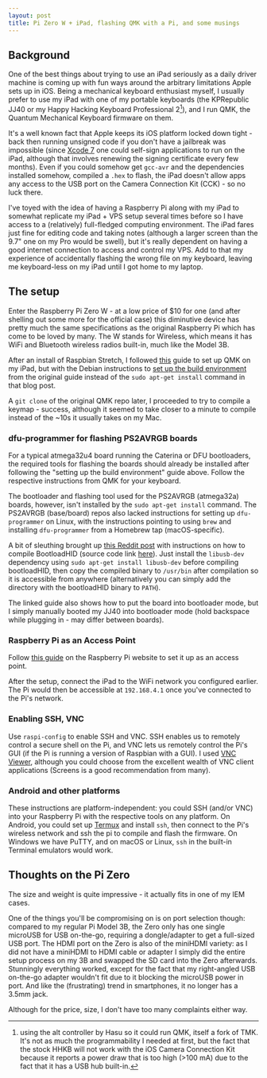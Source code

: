 ```yaml
---
layout: post
title: Pi Zero W + iPad, flashing QMK with a Pi, and some musings
---
```


## Background
One of the best things about trying to use an iPad seriously as a daily driver machine is coming up with fun ways around the arbitrary limitations Apple sets up in iOS. Being a mechanical keyboard enthusiast myself, I usually prefer to use my iPad with one of my portable keyboards (the KPRepublic JJ40 or my Happy Hacking Keyboard Professional 2[^1]), and I run QMK, the Quantum Mechanical Keyboard firmware on them.

It's a well known fact that Apple keeps its iOS platform locked down tight - back then running unsigned code if you don't have a jailbreak was impossible (since [Xcode 7](https://www.lifehacker.com.au/2015/12/how-to-install-unapproved-apps-on-an-iphone-without-jailbreaking/) one could self-sign applications to run on the iPad, although that involves renewing the signing certificate every few months). Even if you could somehow get `gcc-avr` and the dependencies installed somehow, compiled a `.hex` to flash, the iPad doesn't allow apps any access to the USB port on the Camera Connection Kit (CCK) - so no luck there.

I've toyed with the idea of having a Raspberry Pi along with my iPad to somewhat replicate my iPad + VPS setup several times before so I have access to a (relatively) full-fledged computing environment. The iPad fares just fine for editing code and taking notes (although a larger screen than the 9.7" one on my Pro would be swell), but it's really dependent on having a good internet connection to access and control my VPS. Add to that my experience of accidentally flashing the wrong file on my keyboard, leaving me keyboard-less on my iPad until I got home to my laptop.

[^1]: using the alt controller by Hasu so it could run QMK, itself a fork of TMK. It's not as much the programmability I needed at first, but the fact that the stock HHKB will not work with the iOS Camera Connection Kit because it reports a power draw that is too high (>100 mA) due to the fact that it has a USB hub built-in.

## The setup
Enter the Raspberry Pi Zero W - at a low price of $10 for one (and after shelling out some more for the official case) this diminutive device has pretty much the same specifications as the original Raspberry Pi which has come to be loved by many. The W stands for Wireless, which means it has WiFi and Bluetooth wireless radios built-in, much like the Model 3B.

After an install of Raspbian Stretch, I followed [this](http://www.40percent.club/2017/10/pi-zero-tmk-isp.html) guide to set up QMK on my iPad, but with the Debian instructions to [set up the build environment](https://github.com/qmk/qmk_firmware/blob/master/docs/getting_started_build_tools.md) from the original guide instead of the `sudo apt-get install` command in that blog post.

A `git clone` of the original QMK repo later, I proceeded to try to compile a keymap - success, although it seemed to take closer to a minute to compile instead of the ~10s it usually takes on my Mac.

### dfu-programmer for flashing PS2AVRGB boards
For a typical atmega32u4 board running the Caterina or DFU bootloaders, the required tools for flashing the boards should already be installed after following the "setting up the build environment" guide above. Follow the respective instructions from QMK for your keyboard.

The bootloader and flashing tool used for the PS2AVRGB (atmega32a) boards, however, isn't installed by the `sudo apt-get install` command. The PS2AVRGB (base/board) repos also lacked instructions for setting up `dfu-programmer` on Linux, with the instructions pointing to using `brew` and installing `dfu-programmer` from a Homebrew tap (macOS-specific).

A bit of sleuthing brought up [this Reddit post](https://github.com/qmk/qmk_firmware/blob/master/docs/getting_started_build_tools.md) with instructions on how to compile BootloadHID (source code link [here](https://www.obdev.at/downloads/vusb/bootloadHID.2012-12-08.tar.gz)). Just install <!--pyusb (`pip install pyusb`) and -->the `libusb-dev` dependency using `sudo apt-get install libusb-dev` before compiling bootloadHID, then copy the compiled binary to `/usr/bin` after compilation so it is accessible from anywhere (alternatively you can simply add the directory with the bootloadHID binary to `PATH`).

The linked guide also shows how to put the board into bootloader mode, but I simply manually booted my JJ40 into bootloader mode (hold backspace while plugging in - may differ between boards).

### Raspberry Pi as an Access Point
Follow [this guide](https://www.raspberrypi.org/documentation/configuration/wireless/access-point.md) on the Raspberry Pi website to set it up as an access point.

After the setup, connect the iPad to the WiFi network you configured earlier. The Pi would then be accessible at `192.168.4.1` once you've connected to the Pi's network.

### Enabling SSH, VNC
Use `raspi-config` to enable SSH and VNC. SSH enables us to remotely control a secure shell on the Pi, and VNC lets us remotely control the Pi's GUI (if the Pi is running a version of Raspbian with a GUI). I used [VNC Viewer](https://itunes.apple.com/au/app/vnc-viewer-remote-desktop/id352019548), although you could choose from the excellent wealth of VNC client applications (Screens is a good recommendation from many).

### Android and other platforms
These instructions are platform-independent: you could SSH (and/or VNC) into your Raspberry Pi with the respective tools on any platform. On Android, you could set up [Termux](https://termux.com/) and install `ssh`, then connect to the Pi's wireless network and ssh the pi to compile and flash the firmware. On Windows we have PuTTY, and on macOS or Linux, `ssh` in the built-in Terminal emulators would work.

## Thoughts on the Pi Zero
The size and weight is quite impressive - it actually fits in one of my IEM cases.

One of the things you'll be compromising on is on port selection though: compared to my regular Pi Model 3B, the Zero only has one single microUSB for USB on-the-go, requiring a dongle/adapter to get a full-sized USB port. The HDMI port on the Zero is also of the miniHDMI variety: as I did not have a miniHDMI to HDMI cable or adapter I simply did the entire setup process on my 3B and swapped the SD card into the Zero afterwards. Stunningly everything worked, except for the fact that my right-angled USB on-the-go adapter wouldn't fit due to it blocking the microUSB power in port. And like the (frustrating) trend in smartphones, it no longer has a 3.5mm jack.

Although for the price, size, I don't have too many complaints either way.
